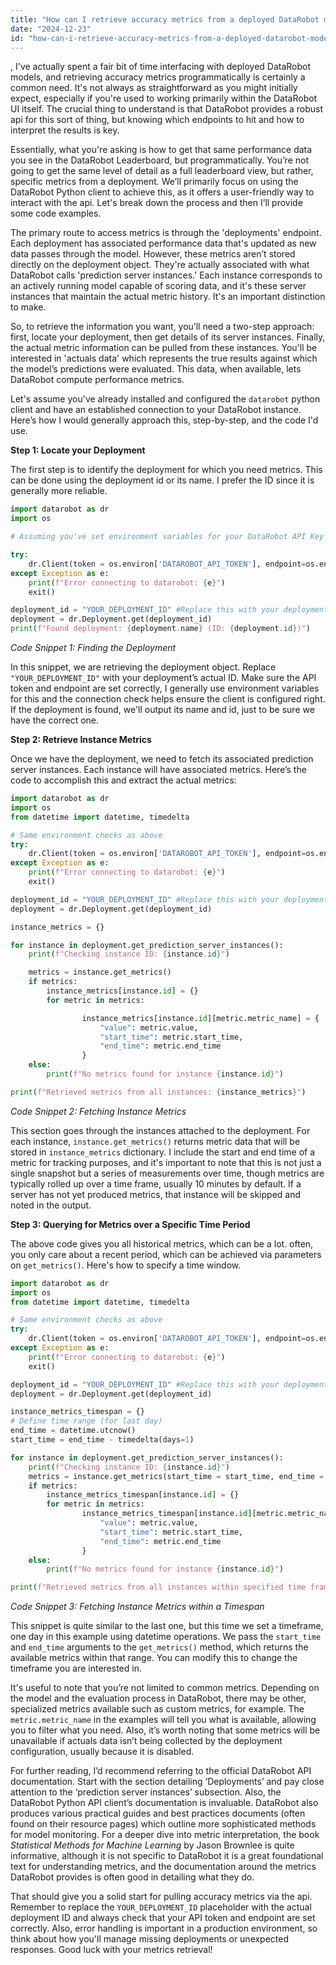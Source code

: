 ```yaml
---
title: "How can I retrieve accuracy metrics from a deployed DataRobot model via API?"
date: "2024-12-23"
id: "how-can-i-retrieve-accuracy-metrics-from-a-deployed-datarobot-model-via-api"
---
```


,  I've actually spent a fair bit of time interfacing with deployed DataRobot models, and retrieving accuracy metrics programmatically is certainly a common need. It's not always as straightforward as you might initially expect, especially if you're used to working primarily within the DataRobot UI itself. The crucial thing to understand is that DataRobot provides a robust api for this sort of thing, but knowing which endpoints to hit and how to interpret the results is key.

Essentially, what you're asking is how to get that same performance data you see in the DataRobot Leaderboard, but programmatically. You’re not going to get the same level of detail as a full leaderboard view, but rather, specific metrics from a deployment. We’ll primarily focus on using the DataRobot Python client to achieve this, as it offers a user-friendly way to interact with the api. Let's break down the process and then I’ll provide some code examples.

The primary route to access metrics is through the 'deployments' endpoint. Each deployment has associated performance data that's updated as new data passes through the model. However, these metrics aren’t stored directly on the deployment object. They're actually associated with what DataRobot calls 'prediction server instances.' Each instance corresponds to an actively running model capable of scoring data, and it's these server instances that maintain the actual metric history. It's an important distinction to make.

So, to retrieve the information you want, you’ll need a two-step approach: first, locate your deployment, then get details of its server instances. Finally, the actual metric information can be pulled from these instances. You'll be interested in 'actuals data' which represents the true results against which the model’s predictions were evaluated. This data, when available, lets DataRobot compute performance metrics.

Let's assume you've already installed and configured the `datarobot` python client and have an established connection to your DataRobot instance. Here’s how I would generally approach this, step-by-step, and the code I'd use.

**Step 1: Locate your Deployment**

The first step is to identify the deployment for which you need metrics. This can be done using the deployment id or its name. I prefer the ID since it is generally more reliable.

```python
import datarobot as dr
import os

# Assuming you've set environment variables for your DataRobot API Key and Endpoint

try:
    dr.Client(token = os.environ['DATAROBOT_API_TOKEN'], endpoint=os.environ['DATAROBOT_ENDPOINT'])
except Exception as e:
    print(f"Error connecting to datarobot: {e}")
    exit()

deployment_id = "YOUR_DEPLOYMENT_ID" #Replace this with your deployment ID
deployment = dr.Deployment.get(deployment_id)
print(f"Found deployment: {deployment.name} (ID: {deployment.id})")
```
*Code Snippet 1: Finding the Deployment*

In this snippet, we are retrieving the deployment object. Replace `"YOUR_DEPLOYMENT_ID"` with your deployment’s actual ID. Make sure the API token and endpoint are set correctly, I generally use environment variables for this and the connection check helps ensure the client is configured right. If the deployment is found, we'll output its name and id, just to be sure we have the correct one.

**Step 2: Retrieve Instance Metrics**

Once we have the deployment, we need to fetch its associated prediction server instances. Each instance will have associated metrics. Here’s the code to accomplish this and extract the actual metrics:
```python
import datarobot as dr
import os
from datetime import datetime, timedelta

# Same environment checks as above
try:
    dr.Client(token = os.environ['DATAROBOT_API_TOKEN'], endpoint=os.environ['DATAROBOT_ENDPOINT'])
except Exception as e:
    print(f"Error connecting to datarobot: {e}")
    exit()

deployment_id = "YOUR_DEPLOYMENT_ID" #Replace this with your deployment ID
deployment = dr.Deployment.get(deployment_id)

instance_metrics = {}

for instance in deployment.get_prediction_server_instances():
    print(f"Checking instance ID: {instance.id}")

    metrics = instance.get_metrics()
    if metrics:
        instance_metrics[instance.id] = {}
        for metric in metrics:

                instance_metrics[instance.id][metric.metric_name] = {
                    "value": metric.value,
                    "start_time": metric.start_time,
                    "end_time": metric.end_time
                }
    else:
        print(f"No metrics found for instance {instance.id}")

print(f"Retrieved metrics from all instances: {instance_metrics}")
```
*Code Snippet 2: Fetching Instance Metrics*

This section goes through the instances attached to the deployment. For each instance, `instance.get_metrics()` returns metric data that will be stored in `instance_metrics` dictionary. I include the start and end time of a metric for tracking purposes, and it's important to note that this is not just a single snapshot but a series of measurements over time, though metrics are typically rolled up over a time frame, usually 10 minutes by default. If a server has not yet produced metrics, that instance will be skipped and noted in the output.

**Step 3: Querying for Metrics over a Specific Time Period**

The above code gives you all historical metrics, which can be a lot. often, you only care about a recent period, which can be achieved via parameters on `get_metrics()`. Here's how to specify a time window.
```python
import datarobot as dr
import os
from datetime import datetime, timedelta

# Same environment checks as above
try:
    dr.Client(token = os.environ['DATAROBOT_API_TOKEN'], endpoint=os.environ['DATAROBOT_ENDPOINT'])
except Exception as e:
    print(f"Error connecting to datarobot: {e}")
    exit()

deployment_id = "YOUR_DEPLOYMENT_ID" #Replace this with your deployment ID
deployment = dr.Deployment.get(deployment_id)

instance_metrics_timespan = {}
# Define time range (for last day)
end_time = datetime.utcnow()
start_time = end_time - timedelta(days=1)

for instance in deployment.get_prediction_server_instances():
    print(f"Checking instance ID: {instance.id}")
    metrics = instance.get_metrics(start_time = start_time, end_time = end_time)
    if metrics:
        instance_metrics_timespan[instance.id] = {}
        for metric in metrics:
                instance_metrics_timespan[instance.id][metric.metric_name] = {
                    "value": metric.value,
                    "start_time": metric.start_time,
                    "end_time": metric.end_time
                }
    else:
        print(f"No metrics found for instance {instance.id}")

print(f"Retrieved metrics from all instances within specified time frame: {instance_metrics_timespan}")
```
*Code Snippet 3: Fetching Instance Metrics within a Timespan*

This snippet is quite similar to the last one, but this time we set a timeframe, one day in this example using datetime operations. We pass the `start_time` and `end_time` arguments to the `get_metrics()` method, which returns the available metrics within that range. You can modify this to change the timeframe you are interested in.

It's useful to note that you’re not limited to common metrics. Depending on the model and the evaluation process in DataRobot, there may be other, specialized metrics available such as custom metrics, for example. The `metric.metric_name` in the examples will tell you what is available, allowing you to filter what you need. Also, it’s worth noting that some metrics will be unavailable if actuals data isn’t being collected by the deployment configuration, usually because it is disabled.

For further reading, I’d recommend referring to the official DataRobot API documentation. Start with the section detailing ‘Deployments’ and pay close attention to the ‘prediction server instances’ subsection. Also, the DataRobot Python API client’s documentation is invaluable. DataRobot also produces various practical guides and best practices documents (often found on their resource pages) which outline more sophisticated methods for model monitoring. For a deeper dive into metric interpretation, the book *Statistical Methods for Machine Learning* by Jason Brownlee is quite informative, although it is not specific to DataRobot it is a great foundational text for understanding metrics, and the documentation around the metrics DataRobot provides is often good in detailing what they do.

That should give you a solid start for pulling accuracy metrics via the api. Remember to replace the `YOUR_DEPLOYMENT_ID` placeholder with the actual deployment ID and always check that your API token and endpoint are set correctly. Also, error handling is important in a production environment, so think about how you'll manage missing deployments or unexpected responses. Good luck with your metrics retrieval!
